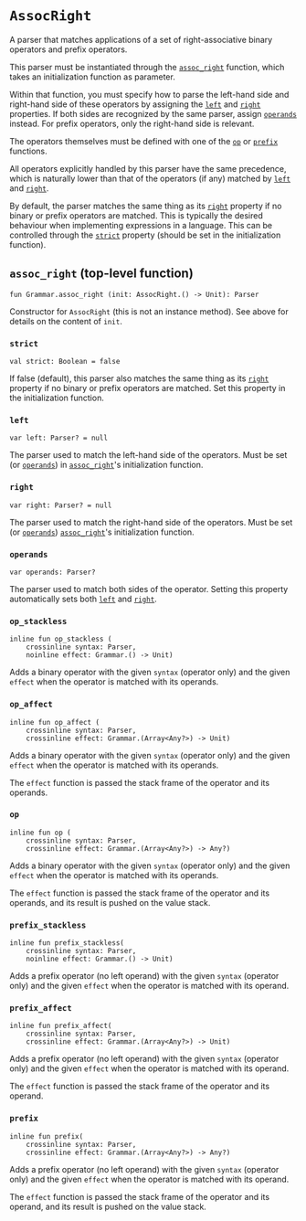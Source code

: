 # `AssocRight`

A parser that matches applications of a set of right-associative binary operators and
prefix operators.

This parser must be instantiated through the [`assoc_right`] function, which
takes an initialization function as parameter.

Within that function, you must specify how to parse the left-hand side and right-hand side of
these operators by assigning the [`left`] and [`right`] properties. If both sides are recognized by
the same parser, assign [`operands`] instead. For prefix operators, only the right-hand side
is relevant.

The operators themselves must be defined with one of the [`op`] or [`prefix`] functions.

All operators explicitly handled by this parser have the same precedence, which is naturally
lower than that of the operators (if any) matched by [`left`] and [`right`].

By default, the parser matches the same thing as its [`right`] property if no binary or prefix
operators are matched.  This is typically the desired behaviour when implementing expressions in
a language. This can be controlled through the [`strict`] property (should be set in the
initialization function).

[`assoc_right`]: #assoc_right
[`left`]: #left
[`right`]: #right
[`operands`]: #operands
[`op`]: #op_stackless
[`prefix`]: #prefix_stackless
[`strict`]: #strict

## `assoc_right` (top-level function)

    fun Grammar.assoc_right (init: AssocRight.() -> Unit): Parser
    
Constructor for `AssocRight` (this is not an instance method).
See above for details on the content of `init`.

### `strict`

    val strict: Boolean = false

If false (default), this parser also matches the same thing as its [`right`] property if no
binary or prefix operators are matched. Set this property in the initialization function.

### `left`

    var left: Parser? = null

The parser used to match the left-hand side of the operators.
Must be set (or [`operands`]) in [`assoc_right`]'s initialization function.

### `right`

    var right: Parser? = null

The parser used to match the right-hand side of the operators.
Must be set (or [`operands`]) [`assoc_right`]'s initialization function.

### `operands`

    var operands: Parser?

The parser used to match both sides of the operator.
Setting this property automatically sets both [`left`] and [`right`].

### `op_stackless`

    inline fun op_stackless (
        crossinline syntax: Parser,
        noinline effect: Grammar.() -> Unit)

Adds a binary operator with the given `syntax` (operator only) and the given `effect` when
the operator is matched with its operands.

### `op_affect`

    inline fun op_affect (
        crossinline syntax: Parser,
        crossinline effect: Grammar.(Array<Any?>) -> Unit)

Adds a binary operator with the given `syntax` (operator only) and the given `effect` when
the operator is matched with its operands.

The `effect` function is passed the stack frame of the operator and its operands.

### `op`

    inline fun op (
        crossinline syntax: Parser,
        crossinline effect: Grammar.(Array<Any?>) -> Any?)

Adds a binary operator with the given `syntax` (operator only) and the given `effect` when
the operator is matched with its operands.

The `effect` function is passed the stack frame of the operator and its operands,
and its result is pushed on the value stack.

### `prefix_stackless`

    inline fun prefix_stackless(
        crossinline syntax: Parser,
        noinline effect: Grammar.() -> Unit)

Adds a prefix operator (no left operand) with the given `syntax` (operator only) and the
given `effect` when the operator is matched with its operand.

### `prefix_affect`

    inline fun prefix_affect(
        crossinline syntax: Parser,
        crossinline effect: Grammar.(Array<Any?>) -> Unit)

Adds a prefix operator (no left operand) with the given `syntax` (operator only) and the
given `effect` when the operator is matched with its operand.

The `effect` function is passed the stack frame of the operator and its operand.

### `prefix`

    inline fun prefix(
        crossinline syntax: Parser,
        crossinline effect: Grammar.(Array<Any?>) -> Any?)

Adds a prefix operator (no left operand) with the given `syntax` (operator only) and the
given `effect` when the operator is matched with its operand.

The `effect` function is passed the stack frame of the operator and its operand,
and its result is pushed on the value stack.